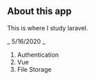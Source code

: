 ## About this app

This is where I study laravel.

_ 5/16/2020 _

1. Authentication
2. Vue
3. File Storage
